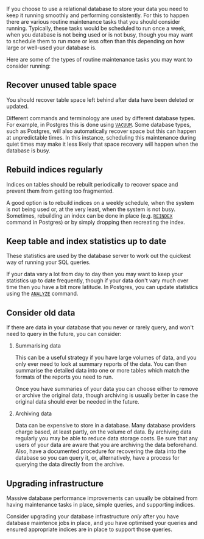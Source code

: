 If you choose to use a relational database to store your data you need to keep it running smoothly and performing consistently. For this to happen there are various routine maintenance tasks that you should consider running. Typically, these tasks would be scheduled to run once a week, when you database is not being used or is not busy, though you may want to schedule them to run more or less often than this depending on how large or well-used your database is.

Here are some of the types of routine maintenance tasks you may want to consider running:

## Recover unused table space

You should recover table space left behind after data have been deleted or updated.

Different commands and terminology are used by different database types. For example, in Postgres this is done using [`VACUUM`](https://www.postgresql.org/docs/current/sql-vacuum.html). Some database types, such as Postgres, will also automatically recover space but this can happen at unpredictable times. In this instance, scheduling this maintenance during quiet times may make it less likely that space recovery will happen when the database is busy.

## Rebuild indices regularly

Indices on tables should be rebuilt periodically to recover space and prevent them from getting too fragmented.

A good option is to rebuild indices on a weekly schedule, when the system is not being used or, at the very least, when the system is not busy. Sometimes, rebuilding an index can be done in place (e.g. [`REINDEX`](https://www.postgresql.org/docs/current/sql-reindex.html) command in Postgres) or by simply dropping then recreating the index.

## Keep table and index statistics up to date

These statistics are used by the database server to work out the quickest way of running your SQL queries.

If your data vary a lot from day to day then you may want to keep your statistics up to date frequently, though if your data don't vary much over time then you have a bit more latitude. In Postgres, you can update statistics using the [`ANALYZE`](https://www.postgresql.org/docs/current/sql-analyze.html) command.

## Consider old data

If there are data in your database that you never or rarely query, and won't need to query in the future, you can consider:

1. Summarising data

    This can be a useful strategy if you have large volumes of data, and you only ever need to look at summary reports of the data. You can then summarise the detailed data into one or more tables which match the formats of the reports you need to run.

    Once you have summaries of your data you can choose either to remove or archive the original data, though archiving is usually better in case the original data should ever be needed in the future.

2. Archiving data

    Data can be expensive to store in a database. Many database providers charge based, at least partly, on the volume of data. By archiving data regularly you may be able to reduce data storage costs. Be sure that any users of your data are aware that you are archiving the data beforehand. Also, have a documented procedure for recovering the data into the database so you can query it, or, alternatively, have a process for querying the data directly from the archive.

## Upgrading infrastructure

Massive database performance improvements can usually be obtained from having maintenance tasks in place, simple queries, and supporting indices.

Consider upgrading your database infrastructure *only* after you have database maintence jobs in place, and you have optimised your queries and ensured appropriate indices are in place to support those queries.
